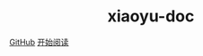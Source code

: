 <h1 align="center">xiaoyu-doc</h1>

[GitHub](https://github.com/DgAngle/web-docsify)
[开始阅读](README.md)
